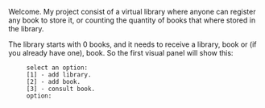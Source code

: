 Welcome.
My project consist of a virtual library where anyone can register any book to store it, or counting the quantity of books that where stored in the library.
  
  The library starts with 0 books, and it needs to receive a library, book or (if you already have one), book. So the first visual panel will show this:
       
         select an option:   
         [1] - add library.
         [2] - add book.
         [3] - consult book. 
         option: 
      
